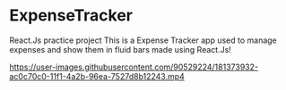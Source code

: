 # ExpenseTracker
React.Js practice project
This is a Expense Tracker app used to manage expenses and show them in fluid bars made using React.Js!


https://user-images.githubusercontent.com/90529224/181373932-ac0c70c0-11f1-4a2b-96ea-7527d8b12243.mp4

